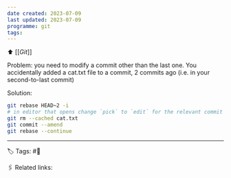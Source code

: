 ```yaml
---
date created: 2023-07-09
last updated: 2023-07-09
programme: git
tags: 
---
```

⬆ [[_Git_]]

Problem: you need to modify a commit other than the last one. You accidentally added a cat.txt file to a commit, 2 commits ago (i.e. in your second-to-last commit)

Solution:

```bash
git rebase HEAD~2 -i
# in editor that opens change `pick` to `edit` for the relevant commit and close it
git rm --cached cat.txt
git commit --amend
git rebase --continue

```
---
🏷 Tags: #🌱

🖇 Related links:
